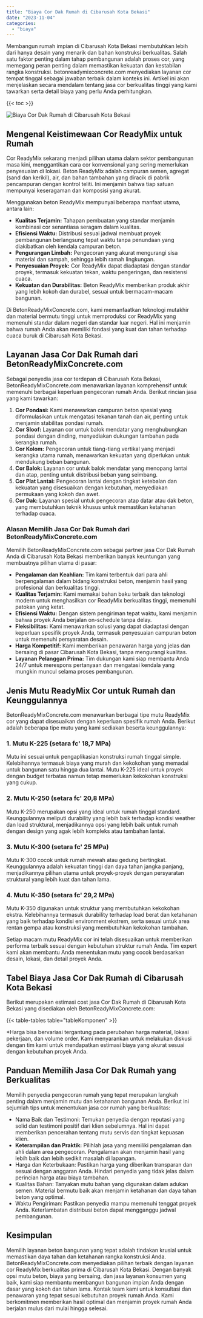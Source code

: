 ```yaml
---
title: "Biaya Cor Dak Rumah di Cibarusah Kota Bekasi"
date: "2023-11-04"
categories: 
  - "biaya"
---
```


Membangun rumah impian di Cibarusah Kota Bekasi membutuhkan lebih dari hanya desain yang menarik dan bahan konstruksi berkualitas. Salah satu faktor penting dalam tahap pembangunan adalah proses cor, yang memegang peran penting dalam memastikan kekuatan dan kestabilan rangka konstruksi. betonreadymixconcrete.com menyediakan layanan cor tempat tinggal sebagai jawaban terbaik dalam konteks ini. Artikel ini akan menjelaskan secara mendalam tentang jasa cor berkualitas tinggi yang kami tawarkan serta detail biaya yang perlu Anda perhitungkan.

{{< toc >}}

![Biaya Cor Dak Rumah di Cibarusah Kota Bekasi](https://betoncor8.github.io/cor/harga-beton-readymix-concrete%20(27).png)

## Mengenal Keistimewaan Cor ReadyMix untuk Rumah

Cor ReadyMix sekarang menjadi pilihan utama dalam sektor pembangunan masa kini, menggantikan cara cor konvensional yang sering memerlukan penyesuaian di lokasi. Beton ReadyMix adalah campuran semen, agregat (sand dan kerikil), air, dan bahan tambahan yang diracik di pabrik pencampuran dengan kontrol teliti. Ini menjamin bahwa tiap satuan mempunyai keseragaman dan komposisi yang akurat.

Menggunakan beton ReadyMix mempunyai beberapa manfaat utama, antara lain:

- **Kualitas Terjamin:** Tahapan pembuatan yang standar menjamin kombinasi cor senantiasa seragam dalam kualitas.
- **Efisiensi Waktu:** Distribusi sesuai jadwal membuat proyek pembangunan berlangsung tepat waktu tanpa penundaan yang diakibatkan oleh kendala campuran beton.
- **Pengurangan Limbah:** Pengecoran yang akurat mengurangi sisa material dan sampah, sehingga lebih ramah lingkungan.
- **Penyesuaian Proyek:** Cor ReadyMix dapat diadaptasi dengan standar proyek, termasuk kekuatan tekan, waktu pengeringan, dan resistensi cuaca.
- **Kekuatan dan Durabilitas:** Beton ReadyMix memberikan produk akhir yang lebih kokoh dan durabel, sesuai untuk bermacam-macam bangunan.

Di BetonReadyMixConcrete.com, kami memanfaatkan teknologi mutakhir dan material bermutu tinggi untuk memproduksi cor ReadyMix yang memenuhi standar dalam negeri dan standar luar negeri. Hal ini menjamin bahwa rumah Anda akan memiliki fondasi yang kuat dan tahan terhadap cuaca buruk di Cibarusah Kota Bekasi.

## Layanan Jasa Cor Dak Rumah dari BetonReadyMixConcrete.com

Sebagai penyedia jasa cor terdepan di Cibarusah Kota Bekasi, BetonReadyMixConcrete.com menawarkan layanan komprehensif untuk memenuhi berbagai keperluan pengecoran rumah Anda. Berikut rincian jasa yang kami tawarkan:

1. **Cor Pondasi:** Kami menawarkan campuran beton spesial yang diformulasikan untuk mengatasi tekanan tanah dan air, penting untuk menjamin stabilitas pondasi rumah.
2. **Cor Sloof:** Layanan cor untuk balok mendatar yang menghubungkan pondasi dengan dinding, menyediakan dukungan tambahan pada kerangka rumah.
3. **Cor Kolom:** Pengecoran untuk tiang-tiang vertikal yang menjadi kerangka utama rumah, menawarkan kekuatan yang diperlukan untuk mendukung beban bangunan.
4. **Cor Balok:** Layanan cor untuk balok mendatar yang menopang lantai dan atap, penting untuk distribusi beban yang seimbang.
5. **Cor Plat Lantai:** Pengecoran lantai dengan tingkat ketebalan dan kekuatan yang disesuaikan dengan kebutuhan, menyediakan permukaan yang kokoh dan awet.
6. **Cor Dak:** Layanan spesial untuk pengecoran atap datar atau dak beton, yang membutuhkan teknik khusus untuk memastikan ketahanan terhadap cuaca.

### Alasan Memilih Jasa Cor Dak Rumah dari BetonReadyMixConcrete.com

Memilih BetonReadyMixConcrete.com sebagai partner jasa Cor Dak Rumah Anda di Cibarusah Kota Bekasi memberikan banyak keuntungan yang membuatnya pilihan utama di pasar:

- **Pengalaman dan Keahlian:** Tim kami terbentuk dari para ahli berpengalaman dalam bidang konstruksi beton, menjamin hasil yang profesional dan berkualitas tinggi.
- **Kualitas Terjamin:** Kami memakai bahan baku terbaik dan teknologi modern untuk menghasilkan cor ReadyMix berkualitas tinggi, memenuhi patokan yang ketat.
- **Efisiensi Waktu:** Dengan sistem pengiriman tepat waktu, kami menjamin bahwa proyek Anda berjalan on-schedule tanpa delay.
- **Fleksibilitas:** Kami menawarkan solusi yang dapat diadaptasi dengan keperluan spesifik proyek Anda, termasuk penyesuaian campuran beton untuk memenuhi persyaratan desain.
- **Harga Kompetitif:** Kami memberikan penawaran harga yang jelas dan bersaing di pasar Cibarusah Kota Bekasi, tanpa mengurangi kualitas.
- **Layanan Pelanggan Prima:** Tim dukungan kami siap membantu Anda 24/7 untuk merespons pertanyaan dan mengatasi kendala yang mungkin muncul selama proses pembangunan.

## Jenis Mutu ReadyMix Cor untuk Rumah dan Keunggulannya

BetonReadyMixConcrete.com menawarkan berbagai tipe mutu ReadyMix cor yang dapat disesuaikan dengan keperluan spesifik rumah Anda. Berikut adalah beberapa tipe mutu yang kami sediakan beserta keunggulannya:

### 1\. Mutu K-225 (setara fc' 18,7 MPa)

Mutu ini sesuai untuk pengaplikasian konstruksi rumah tinggal simple. Kelebihannya termasuk biaya yang murah dan kekokohan yang memadai untuk bangunan satu hingga dua lantai. Mutu K-225 ideal untuk proyek dengan budget terbatas namun tetap memerlukan kekokohan konstruksi yang cukup.

### 2\. Mutu K-250 (setara fc' 20,8 MPa)

Mutu K-250 merupakan opsi yang ideal untuk rumah tinggal standard. Keunggulannya meliputi durability yang lebih baik terhadap kondisi weather dan load struktural, menjadikannya opsi yang lebih baik untuk rumah dengan design yang agak lebih kompleks atau tambahan lantai.

### 3\. Mutu K-300 (setara fc' 25 MPa)

Mutu K-300 cocok untuk rumah mewah atau gedung bertingkat. Keunggulannya adalah kekuatan tinggi dan daya tahan jangka panjang, menjadikannya pilihan utama untuk proyek-proyek dengan persyaratan struktural yang lebih kuat dan tahan lama.

### 4\. Mutu K-350 (setara fc' 29,2 MPa)

Mutu K-350 digunakan untuk struktur yang membutuhkan kekokohan ekstra. Kelebihannya termasuk durability terhadap load berat dan ketahanan yang baik terhadap kondisi environment ekstrem, serta sesuai untuk area rentan gempa atau konstruksi yang membutuhkan kekokohan tambahan.

Setiap macam mutu ReadyMix cor ini telah disesuaikan untuk memberikan performa terbaik sesuai dengan kebutuhan struktur rumah Anda. Tim expert kami akan membantu Anda menentukan mutu yang cocok berdasarkan desain, lokasi, dan detail proyek Anda.

## Tabel Biaya Jasa Cor Dak Rumah di Cibarusah Kota Bekasi

Berikut merupakan estimasi cost jasa Cor Dak Rumah di Cibarusah Kota Bekasi yang disediakan oleh BetonReadyMixConcrete.com:

{{< table-tables table="tableKomponen" >}}

\*Harga bisa bervariasi tergantung pada perubahan harga material, lokasi pekerjaan, dan volume order. Kami menyarankan untuk melakukan diskusi dengan tim kami untuk mendapatkan estimasi biaya yang akurat sesuai dengan kebutuhan proyek Anda.

## Panduan Memilih Jasa Cor Dak Rumah yang Berkualitas

Memilih penyedia pengecoran rumah yang tepat merupakan langkah penting dalam menjamin mutu dan ketahanan bangunan Anda. Berikut ini sejumlah tips untuk menentukan jasa cor rumah yang berkualitas:

- Nama Baik dan Testimoni: Temukan penyedia dengan reputasi yang solid dan testimoni positif dari klien sebelumnya. Hal ini dapat memberikan pencerahan tentang mutu servis dan tingkat kepuasan klien.
- **Keterampilan dan Praktik:** Pilihlah jasa yang memiliki pengalaman dan ahli dalam area pengecoran. Pengalaman akan menjamin hasil yang lebih baik dan lebih sedikit masalah di lapangan.
- Harga dan Keterbukaan: Pastikan harga yang diberikan transparan dan sesuai dengan anggaran Anda. Hindari penyedia yang tidak jelas dalam perincian harga atau biaya tambahan.
- Kualitas Bahan: Tanyakan mutu bahan yang digunakan dalam adukan semen. Material bermutu baik akan menjamin ketahanan dan daya tahan beton yang optimal.
- Waktu Pengiriman: Pastikan penyedia mampu memenuhi tenggat proyek Anda. Keterlambatan distribusi beton dapat mengganggu jadwal pembangunan.

## Kesimpulan

Memilih layanan beton bangunan yang tepat adalah tindakan krusial untuk memastikan daya tahan dan ketahanan rangka konstruksi Anda. BetonReadyMixConcrete.com menyediakan pilihan terbaik dengan layanan cor ReadyMix berkualitas prima di Cibarusah Kota Bekasi. Dengan banyak opsi mutu beton, biaya yang bersaing, dan jasa layanan konsumen yang baik, kami siap membantu membangun bangunan impian Anda dengan dasar yang kokoh dan tahan lama. Kontak team kami untuk konsultasi dan penawaran yang tepat sesuai kebutuhan proyek rumah Anda. Kami berkomitmen memberikan hasil optimal dan menjamin proyek rumah Anda berjalan mulus dari mulai hingga selesai.
